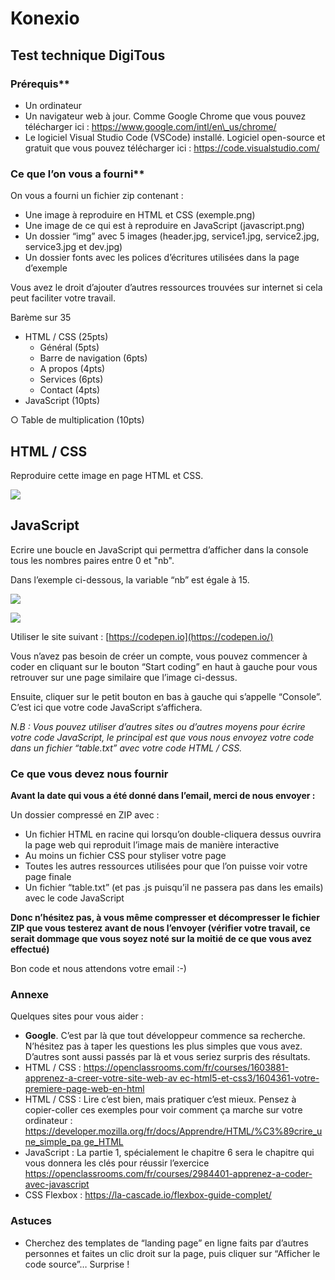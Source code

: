 # Konexio

## Test technique DigiTous

### Prérequis\*\*

-   Un ordinateur
-   Un navigateur web à jour. Comme Google Chrome que vous pouvez télécharger ici : https://www.google.com/intl/en\_us/chrome/
-   Le logiciel Visual Studio Code (VSCode) installé. Logiciel open-source et gratuit que vous pouvez télécharger ici : https://code.visualstudio.com/

### Ce que l’on vous a fourni\*\*

On vous a fourni un fichier zip contenant :

-   Une image à reproduire en HTML et CSS (exemple.png)
-   Une image de ce qui est à reproduire en JavaScript (javascript.png)
-   Un dossier “img” avec 5 images (header.jpg, service1.jpg, service2.jpg, service3.jpg et dev.jpg)
-   Un dossier fonts avec les polices d’écritures utilisées dans la page d’exemple

Vous avez le droit d’ajouter d’autres ressources trouvées sur internet si cela peut faciliter votre travail.

Barème sur 35

-   HTML / CSS (25pts)
    -   Général (5pts)
    -   Barre de navigation (6pts)
    -   A propos (4pts)
    -   Services (6pts)
    -   Contact (4pts)
-   JavaScript (10pts)

○ Table de multiplication (10pts)

## HTML / CSS

Reproduire cette image en page HTML et CSS.

![](Aspose.Words.1b780241-48b3-4271-9290-242280f045a4.001.png)

## JavaScript

Ecrire une boucle en JavaScript qui permettra d’afficher dans la console tous les nombres paires entre 0 et "nb".

Dans l’exemple ci-dessous, la variable “nb” est égale à 15.

![](Aspose.Words.1b780241-48b3-4271-9290-242280f045a4.002.png)

![](Aspose.Words.1b780241-48b3-4271-9290-242280f045a4.003.png)

Utiliser le site suivant : [https://codepen.io](https://codepen.io/)

Vous n’avez pas besoin de créer un compte, vous pouvez commencer à coder en cliquant sur le bouton “Start coding” en haut à gauche pour vous retrouver sur une page similaire que l’image ci-dessus.

Ensuite, cliquer sur le petit bouton en bas à gauche qui s’appelle “Console”. C’est ici que votre code JavaScript s’affichera.

_N.B : Vous pouvez utiliser d’autres sites ou d’autres moyens pour écrire votre code JavaScript, le principal est que vous nous envoyez votre code dans un fichier “table.txt” avec votre code HTML / CSS._

### Ce que vous devez nous fournir

**Avant la date qui vous a été donné dans l’email, merci de nous envoyer :**

Un dossier compressé en ZIP avec :

-   Un fichier HTML en racine qui lorsqu’on double-cliquera dessus ouvrira la page web qui reproduit l’image mais de manière interactive
-   Au moins un fichier CSS pour styliser votre page
-   Toutes les autres ressources utilisées pour que l’on puisse voir votre page finale
-   Un fichier “table.txt” (et pas .js puisqu’il ne passera pas dans les emails) avec le code JavaScript

**Donc n’hésitez pas, à vous même compresser et décompresser le fichier ZIP que vous testerez avant de nous l’envoyer (vérifier votre travail, ce serait dommage que vous soyez noté sur la moitié de ce que vous avez effectué)**

Bon code et nous attendons votre email :-)

### Annexe

Quelques sites pour vous aider :

-   **Google**. C’est par là que tout développeur commence sa recherche. N’hésitez pas à taper les questions les plus simples que vous avez. D’autres sont aussi passés par là et vous seriez surpris des résultats.
-   HTML / CSS : [https://openclassrooms.com/fr/courses/1603881-apprenez-a-creer-votre-site-web-av ec-html5-et-css3/1604361-votre-premiere-page-web-en-html](https://openclassrooms.com/fr/courses/1603881-apprenez-a-creer-votre-site-web-avec-html5-et-css3/1604361-votre-premiere-page-web-en-html)
-   HTML / CSS : Lire c’est bien, mais pratiquer c’est mieux. Pensez à copier-coller ces exemples pour voir comment ça marche sur votre ordinateur : [https://developer.mozilla.org/fr/docs/Apprendre/HTML/%C3%89crire_une_simple_pa ge_HTML](https://developer.mozilla.org/fr/docs/Apprendre/HTML/%C3%89crire_une_simple_page_HTML)
-   JavaScript : La partie 1, spécialement le chapitre 6 sera le chapitre qui vous donnera les clés pour réussir l’exercice <https://openclassrooms.com/fr/courses/2984401-apprenez-a-coder-avec-javascript>
-   CSS Flexbox : <https://la-cascade.io/flexbox-guide-complet/>

### Astuces

-   Cherchez des templates de “landing page” en ligne faits par d’autres personnes et faites un clic droit sur la page, puis cliquer sur “Afficher le code source”… Surprise !
